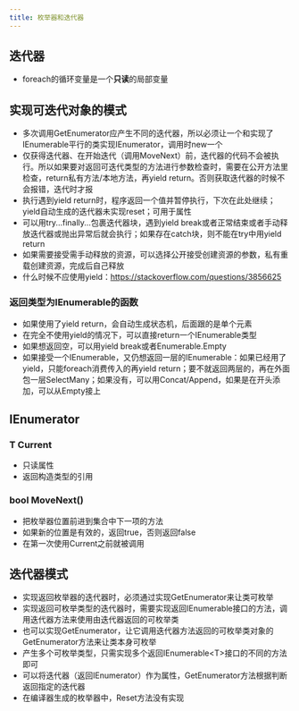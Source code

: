 ```yaml
---
title: 枚举器和迭代器
---
```


## 迭代器

* foreach的循环变量是一个**只读**的局部变量

## 实现可迭代对象的模式

* 多次调用GetEnumerator应产生不同的迭代器，所以必须让一个和实现了IEnumerable平行的类实现IEnumerator，调用时new一个
* 仅获得迭代器、在开始迭代（调用MoveNext）前，迭代器的代码不会被执行。所以如果要对返回可迭代类型的方法进行参数检查时，需要在公开方法里检查，return私有方法/本地方法，再yield return。否则获取迭代器的时候不会报错，迭代时才报
* 执行遇到yield return时，程序返回一个值并暂停执行，下次在此处继续；yield自动生成的迭代器未实现reset；可用于属性
* 可以用try...finally...包裹迭代器块，遇到yield break或者正常结束或者手动释放迭代器或抛出异常后就会执行；如果存在catch块，则不能在try中用yield return
* 如果需要接受需手动释放的资源，可以选择公开接受创建资源的参数，私有重载创建资源，完成后自己释放
* 什么时候不应使用yield：https://stackoverflow.com/questions/3856625

### 返回类型为IEnumerable的函数

* 如果使用了yield return，会自动生成状态机，后面跟的是单个元素
* 在完全不使用yield的情况下，可以直接return一个IEnumerable类型
* 如果想返回空，可以用yield break或者Enumerable.Empty
* 如果接受一个IEnumerable，又仍想返回一层的IEnumerable：如果已经用了yield，只能foreach消费传入的再yield return；要不就返回两层的，再在外面包一层SelectMany；如果没有，可以用Concat/Append，如果是在开头添加，可以从Empty接上

## IEnumerator<T>

### T Current

* 只读属性
* 返回构造类型的引用

### bool MoveNext()

* 把枚举器位置前进到集合中下一项的方法
* 如果新的位置是有效的，返回true，否则返回false
* 在第一次使用Current之前就被调用

## 迭代器模式

* 实现返回枚举器的迭代器时，必须通过实现GetEnumerator来让类可枚举
* 实现返回可枚举类型的迭代器时，需要实现返回IEnumerable<T>接口的方法，调用迭代器方法来使用由迭代器返回的可枚举类
* 也可以实现GetEnumerator，让它调用迭代器方法返回的可枚举类对象的GetEnumerator方法来让类本身可枚举
* 产生多个可枚举类型，只需实现多个返回IEnumerable<T\>接口的不同的方法即可
* 可以将迭代器（返回IEnumerator<T>）作为属性，GetEnumerator方法根据判断返回指定的迭代器
* 在编译器生成的枚举器中，Reset方法没有实现
